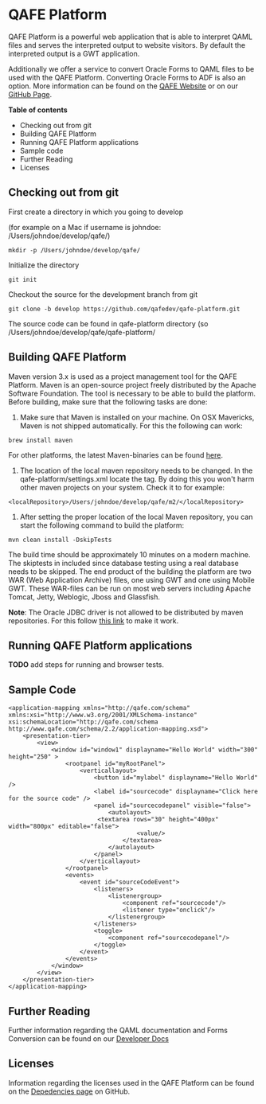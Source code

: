 # QAFE Platform
QAFE Platform is a powerful web application that is able to interpret QAML files and serves the interpreted output to website visitors. By default the interpreted output is a GWT application.

Additionally we offer a service to convert Oracle Forms to QAML files to be used with the QAFE Platform. Converting Oracle Forms to ADF is also an option. More information can be found on the [QAFE Website](http://www.qafe.com/ "QAFE Website") or on our [GitHub Page](http://qafedev.github.io/ "QAFE GitHub Page"). 

**Table of contents**

- Checking out from git
- Building QAFE Platform
- Running QAFE Platform applications
- Sample code 
- Further Reading
- Licenses

## Checking out from git

First create a directory in which you going to develop 

(for example on a Mac if username is johndoe: /Users/johndoe/develop/qafe/)

```
mkdir -p /Users/johndoe/develop/qafe/
```

Initialize the directory

```
git init
```

Checkout the source for the development branch from git

```
git clone -b develop https://github.com/qafedev/qafe-platform.git

```

The source code can be found in qafe-platform directory
(so /Users/johndoe/develop/qafe/qafe-platform/


## Building QAFE Platform
Maven version 3.x is used as a project management tool for the QAFE Platform. Maven is an open-source project freely distributed by the Apache Software Foundation. The tool is necessary to be able to build the platform. Before building, make sure that the following tasks are done:

1. Make sure that Maven is installed on your machine. On OSX Mavericks, Maven is not shipped automatically. For this the following can work:
```
brew install maven
```
For other platforms, the latest Maven-binaries can be found [here](http://maven.apache.org/download.cgi). 

1. The location of the local maven repository needs to be changed. In the qafe-platform/settings.xml locate the <localRepository> tag. By doing this you won't harm other maven projects on your system. Check it to for example:
```
<localRepository>/Users/johndoe/develop/qafe/m2/</localRepository>
``` 

1. After setting the proper location of the local Maven repository, you can start the following command to build the platform:
```
mvn clean install -DskipTests
```
The build time should be approximately 10 minutes on a modern machine. The skiptests in included since database testing using a real database needs to be skipped. The end product of the building the platform are two WAR (Web Application Archive) files, one using GWT and one using Mobile GWT. These WAR-files can be run on most web servers including Apache Tomcat, Jetty, Weblogic, Jboss and Glassfish.

**Note**: The Oracle JDBC driver is not allowed to be distributed by maven repositories. For this follow [this link](http://www.mkyong.com/maven/how-to-add-oracle-jdbc-driver-in-your-maven-local-repository/) to make it work. 


## Running QAFE Platform applications

**TODO** add steps for running and browser tests.

## Sample Code

```
<application-mapping xmlns="http://qafe.com/schema"	xmlns:xsi="http://www.w3.org/2001/XMLSchema-instance"	xsi:schemaLocation="http://qafe.com/schema http://www.qafe.com/schema/2.2/application-mapping.xsd">
	<presentation-tier>
		<view>
			<window id="window1" displayname="Hello World" width="300"  height="250" >
				<rootpanel id="myRootPanel">
					<verticallayout>
						<button id="mylabel" displayname="Hello World" />
						<label id="sourcecode" displayname="Click here for the source code" />
						<panel id="sourcecodepanel" visible="false">
							<autolayout>	
						 <textarea rows="30" height="400px" width="800px" editable="false">
									<value/>
								</textarea>
							</autolayout>
						</panel>
					</verticallayout>
				</rootpanel>
				<events>
					<event id="sourceCodeEvent">
	  					<listeners>
	  						<listenergroup>
	  							<component ref="sourcecode"/>
	  							<listener type="onclick"/>
	  						</listenergroup>
	  					</listeners>
	  					<toggle>
	  						<component ref="sourcecodepanel"/>
	  					</toggle>  					
  					</event>
				</events>
			</window>
		</view>
	</presentation-tier>
</application-mapping> 
```

## Further Reading
Further information regarding the QAML documentation and Forms Conversion can be found on our [Developer Docs](http://www.qafe.com/developer-docs/ "QAFE Developer Docs")

## Licenses
Information regarding the licenses used in the QAFE Platform can be found on the [Depedencies page](https://github.com/qafedev/qafe-platform/blob/master/dependencies.md "QAFE dependencies") on GitHub. 
 